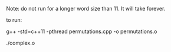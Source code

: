 Note: do not run for a longer word size than 11. It will take forever.

to run:

g++ -std=c++11 -pthread permutations.cpp -o permutations.o

./complex.o
